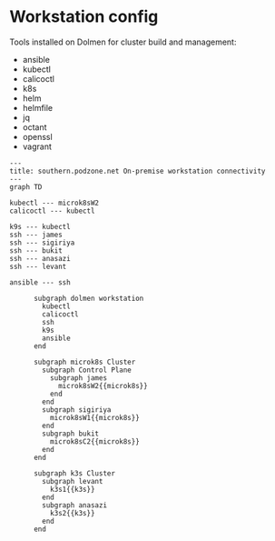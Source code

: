 # Workstation config

Tools installed on Dolmen for cluster build and management:

- ansible
- kubectl
- calicoctl
- k8s
- helm
- helmfile
- jq
- octant
- openssl
- vagrant

```mermaid
---
title: southern.podzone.net On-premise workstation connectivity
---
graph TD
 
kubectl --- microk8sW2
calicoctl --- kubectl

k9s --- kubectl
ssh --- james
ssh --- sigiriya
ssh --- bukit
ssh --- anasazi
ssh --- levant

ansible --- ssh

      subgraph dolmen workstation
        kubectl
        calicoctl
        ssh
        k9s
        ansible
      end

      subgraph microk8s Cluster
        subgraph Control Plane
          subgraph james
            microk8sW2{{microk8s}}
          end
        end
        subgraph sigiriya
          microk8sW1{{microk8s}}
        end
        subgraph bukit
          microk8sC2{{microk8s}}
        end
      end
      
      subgraph k3s Cluster
        subgraph levant
          k3s1{{k3s}}
        end
        subgraph anasazi
          k3s2{{k3s}}
        end
      end
```

